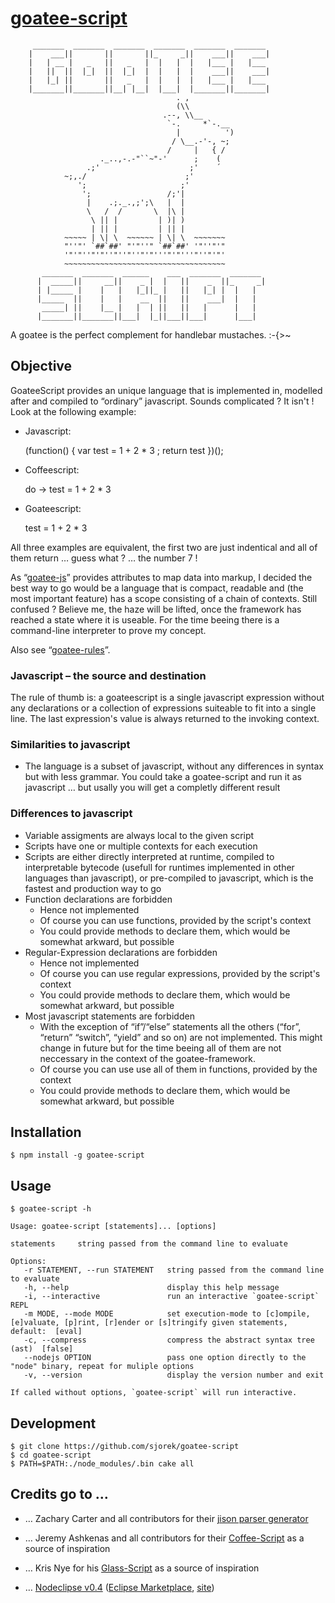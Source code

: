 
[goatee-script](http://sjorek.github.io/goatee-script/)
=======================================================

         _______  _______  _______  _______  _______  _______
        |    ___||       ||       ||_     _||    ___||    ___|
        |   | __ |   _   ||   _   |  |   |  |   |___ |   |___
        |   ||  ||  |_|  ||  |_|  |  |   |  |    ___||    ___|
        |   |_| ||       ||   _   |  |   |  |   |___ |   |___
        |_______||_______||__| |__|  |___|  |_______||_______|
                                         . ,
                                         (\\
                                      .--, \\__
                                       `-.     *`-.__
                                         |          ')
                                        / \__.-'-, ~;
                                       /     |   { /
                        ._..,-.-"``~"-'      ;    (
                     .;'                    ;'    ´
                ~;,./                      ;'
                   ';                     ;'
                    ';                 /;'|
                     |    .;._.,;';\   |  |
                     \   /  /       \  |\ |
                      \ || |         | )| )
                      | || |         | || |
                ~~~~~ | \| \  ~~~~~~ | \| \  ~~~~~~~
                "''"' `##`##' "'"''" `##`##' '"''"'"
                '"'"''"'"''"''"''"'"'''"'"'''"''"'"'
                ~~~~~~~~~~~~~~~~~~~~~~~~~~~~~~~~~~~~
           _______  _______  ______    ___  _______  _______
          |  _____||     __||    _ |  |   ||    _  ||_     _|
          | |_____ |    |   |   |_||_ |   ||   |_| |  |   |
          |_____  ||    |   |    __  ||   ||    ___|  |   |
           _____| ||    |__ |   |  | ||   ||   |      |   |
          |_______||_______||___|  |_||___||___|      |___|

A goatee is the perfect complement for handlebar mustaches. :-{>~

## Objective


GoateeScript provides an unique language that is implemented in, modelled after
and compiled to “ordinary” javascript. Sounds complicated ? It isn't ! Look at
the following example:

- Javascript:

    (function() { var test = 1 + 2 * 3 ; return test })();

- Coffeescript:

    do -> test = 1 + 2 * 3

- Goateescript:

    test = 1 + 2 * 3

All three examples are equivalent, the first two are just indentical and all of
them return … guess what ? … the number 7 !

As “[goatee-js](http://sjorek.github.io/goatee-js)” provides attributes to
map data into markup, I decided the best way to go would be a language that is
compact, readable and (the most important feature) has a scope consisting of
a chain of contexts.  Still confused ?  Believe me, the haze will be lifted,
once the framework has reached a state where it is useable.  For the time
beeing there is a command-line interpreter to prove my concept.

Also see “[goatee-rules](http://sjorek.github.io/goatee-rules)”.

### Javascript – the source and destination

The rule of thumb is: a goateescript is a single javascript expression without
any declarations or a collection of expressions suiteable to fit into a single
line. The last expression's value is always returned to the invoking context.

### Similarities to javascript

- The language is a subset of javascript, without any differences in syntax
  but with less grammar. You could take a goatee-script and run it as javascript
  … but usally you will get a completly different result

### Differences to javascript

- Variable assigments are always local to the given script
- Scripts have one or multiple contexts for each execution
- Scripts are either directly interpreted at runtime, compiled
  to interpretable bytecode (usefull for runtimes implemented
  in other languages than javascript), or pre-compiled to
  javascript, which is the fastest and production way to go
- Function declarations are forbidden
  - Hence not implemented
  - Of course you can use functions, provided by the script's context
  - You could provide methods to declare them, which would be somewhat arkward,
    but possible
- Regular-Expression declarations are forbidden
  - Hence not implemented
  - Of course you can use regular expressions, provided by the script's context
  - You could provide methods to declare them, which would be somewhat arkward,
    but possible
- Most javascript statements are forbidden
  - With the exception of “if”/“else” statements all the others (“for”, “return”
    “switch”, “yield” and so on) are not implemented.  This might change in
    future but for the time beeing all of them are not neccessary in the context
    of the goatee-framework.
  - Of course you can use use all of them in functions, provided by the context
  - You could provide methods to declare them, which would be somewhat arkward,
    but possible

## Installation

    $ npm install -g goatee-script

## Usage

    $ goatee-script -h

    Usage: goatee-script [statements]... [options]

    statements     string passed from the command line to evaluate

    Options:
       -r STATEMENT, --run STATEMENT   string passed from the command line to evaluate
       -h, --help                      display this help message
       -i, --interactive               run an interactive `goatee-script` REPL
       -m MODE, --mode MODE            set execution-mode to [c]ompile, [e]valuate, [p]rint, [r]ender or [s]tringify given statements, default:  [eval]
       -c, --compress                  compress the abstract syntax tree (ast)  [false]
       --nodejs OPTION                 pass one option directly to the "node" binary, repeat for muliple options
       -v, --version                   display the version number and exit

    If called without options, `goatee-script` will run interactive.

## Development

    $ git clone https://github.com/sjorek/goatee-script
    $ cd goatee-script
    $ PATH=$PATH:./node_modules/.bin cake all

## Credits go to …

- … Zachary Carter and all contributors for their
  [jison parser generator](http://zaach.github.io/jison/)

- … Jeremy Ashkenas and all contributors for their
  [Coffee-Script](http://coffeescript.org/)
  as a source of inspiration

- … Kris Nye for his [Glass-Script](https://github.com/krisnye/glass-script/)
  as a source of inspiration

- … [Nodeclipse v0.4](https://github.com/Nodeclipse/nodeclipse-1)
 ([Eclipse Marketplace](http://marketplace.eclipse.org/content/nodeclipse),
  [site](http://www.nodeclipse.org))

